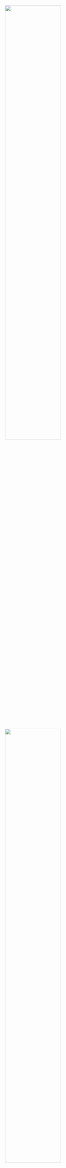 <p align="center">
  <br>
  <img src="./image/mkty_cn_dark.svg#gh-dark-mode-only" style="width:60%;">
  <img src="./image/mkty_cn_light.svg#gh-light-mode-only" style="width:60%;">
</p>
<br>

# 明康慧医——基于LLM与多模态人工智能的健康管理与辅助诊疗系统的设计与实现

## 🌍 文档语言

<p style="display: flex;align-items: center;">
  <img src="./image/PRC_flag.svg" alt="PRC" style="height: 1em;" /> 
  &nbsp;<a href="./README.md"><b>简体中文</b></a>&nbsp;|&nbsp;
  <img src="./image/USA_flag.svg" alt="USA" style="height: 1em;" /> 
  &nbsp;<a href="./README_EN.md"><b>英语 (English)</b></a>&nbsp;|&nbsp;
  <img src="./image/SRV_flag.svg" alt="SRV" style="height: 1em;" /> 
  &nbsp;<a href="./README_VN.md"><b>越南语 (Tiếng Việt)</b></a>
</p>

> 请注意，本文档的英文与越南文版本均使用LLM翻译自中文版本，有人工校对但差错难免，若出现英文或越南文版本内容与中文版本的不一致时，以中文为准。

**项目全称：** 明康慧医（英语：_Minh Khoe Tue Y_；越南语：_Minh Khỏe Tuệ Y_；喃字：_明劸慧醫_）——基于LLM与多模态人工智能的健康管理与辅助诊疗系统的设计与实现 ( **简称:** 明康慧医智慧医疗系统 )

## 📖 项目介绍

以本毕业设计论文的“摘要”部分作为项目介绍：

&nbsp;&nbsp;&nbsp;&nbsp;在新时代互联网应用与技术进一步普及与人工智能技术飞速发展的双重驱动下，计算机技术在医健领域的应用可谓愈加广泛，大众对医健日渐增加的需求难以为传统的诊疗与保健管理模式所满足，其面临的诸多如诊断效率低下、医资配置不均、患者不便利与决策依赖经验等问题已相对严重。因此，如何利用互联网与前沿的人工智能技术，特别是利用大规模语言模型（LLM）与多模态技术来提升医疗保健相关业务的数字化、智能化已成为一个重要的课题。为更好地探讨互联网技术以及大语言模型与多模态等AI技术在医疗领域的潜力，本研究设计并实现了**明康慧医——基于LLM与多模态人工智能的健康管理与辅助诊疗系统**，本人同时也为提高医患交流效率和优化诊疗的流程尽一份作为本科毕业生的微薄之力。

&nbsp;&nbsp;&nbsp;&nbsp;本平台是一个集**注册登录、个人信息管理、多模态智能辅诊、医疗问答、诊疗论坛、病历管理、诊疗事项清单管理、资源中心及后台管理**九大模块于一体的分布式系统平台。系统宏观架构采用前后端分离设计，业务逻辑层后端基于`Python Flask`框架，数据库采用`MySQL`的方案，`RabbitMQ`实现完成业务逻辑端与智能服务端的异步消息通信，构建分布式微服务部署；前端页面组件化与交互效果采用`Vue3`、`axios`与`Element Plus`实现，系统鉴权通过JWT机制实现，保障数据的安全。

&nbsp;&nbsp;&nbsp;&nbsp;在AI智能服务端方面，“智能多模态辅诊”基于`BioMedCLIP`对比学习模型与`MarianMTModel`中英文神经机器翻译模型的级联架构，通过输入的医学影像，计算多条待判中文诊断描述为正确的相对概率分布。医疗问答、问题深度研究及其它语言生成任务均利用`MKTY-3B-Chat`大模型。该LLM以`Qwen2.5-3B-Instruct`为底座，采用`LLaMA-Factory`利用大量医学领域文本微调而成。问题深度研究模块基于“大模型讨论机制”，是为本人自研的一种LLM生成模式，可充分挖掘大模型内部的知识且可引导其推理。

&nbsp;&nbsp;&nbsp;&nbsp;“明康慧医”系统的具体设计与实现过程的描述在本文中得以完整呈现。这次研究首先明确了本系统开发的行业背景与选择上述技术路线的依据，然后在技术可行性角度，分层次解析了核心功能需求与实现方案，系统架构中各模块的工作原理与技术要点在文中以重点说明，全部性能指标在测试环节得到了覆盖测试。本人在文末总结了当前的成果，还作了后续改进方向的计划。这项医疗数字化的项目是为本人的一次探索，如能引发学生们对AI医疗的关注，吸引更多同学参与该领域，这便是本研究最大的价值所在。

**关键词：`医疗数字化`；`辅助诊疗`；`大规模语言模型`；`多模态`；`Vue3`；`Python Flask`；**

**下图展示了项目的系统架构：**

<div style="padding: 15px; text-align:center;">
  <img src="./image/architecture/architecture.svg" alt="系统架构" style="width:85%;" />
</div><br>

**下图展示了项目的系统功能模块：**

<div style="padding: 15px; text-align:center; background-color: rgb(255,255,255)">
  <img src="./image/module_structure/module_structure.svg" alt="系统功能" style="width:85%;" />
</div><br>

## 🛠️ 技术栈

本项目主要使用了以下库、组件或开源项目：

- **前端：** Vue.js、Element Plus、Axios、marked.js、DOMPurify、highlight.js、jQuery
- **后端：** Python Flask、pika、weasyprint、smtplib、PIL、argon2、rich、SQLAlchemy
- **数据库：** MySQL
- **消息队列：** RabbitMQ
- **机器学习与大模型：** PyTorch、Transformers、Qwen2.5-3B-Instruct

## 🤖 人工智能技术

### 明康慧医大模型 (MKTY-3B-Chat)

> 明康慧医大模型权重公开地址：
> [https://huggingface.co/Duyu/MKTY-3B-Chat](https://huggingface.co/Duyu/MKTY-3B-Chat)

&nbsp;&nbsp;&nbsp;&nbsp;明康慧医大模型（英语：_MKTY-3B-Chat Large-scale Language Model_；越南语：_MKTY-3B-Chat Mô hình Ngôn ngữ Quy mô Lớn_）是本项目的重要组成部分，为本人2025级齐鲁工业大学（山东省科学院）计算机科学与技术学部本科毕业设计而开发。

&nbsp;&nbsp;&nbsp;&nbsp;模型参数量`3.09B`，量化精度`BF16`，其在医学、医疗及生物学领域进行了微调与优化，其表现优于底座模型通义千问`Qwen2.5-3B-Instruct`。微调过程采用`LoRA`算法，仅针对中文语言。微调时使用增量预训练`Pretrain`与指令监督微调`SFT`两种方法，并分四个微调步骤进行，具体来说就是一轮增量预训练+一轮指令监督交替进行两次，这样做是考虑到底座模型规模不大，吸收知识的能力跟巨大规模模型相比稍逊一筹，若只进行一轮微调，那么经过SFT后大模型可能会遗忘掉其先在增量训练阶段学习到的知识，执行两轮微调可减轻大模型的灾难性遗忘。

&nbsp;&nbsp;&nbsp;&nbsp;训练数据方面：语料数据包含为生物领域广泛文本、医学诊断与问答、医学考试选择题以及自我意识等。在本项目中，MKTY大模型的使用场景是医疗问答、大模型讨论、总结诊疗计划、根据病历诊断和推荐药物，本人针对这四条用途准备了数据集，医学生物广泛知识文本用以在增量预训练阶段增加大模型的医疗专业知识，医学问答数据集用于指令监督微调，增强大模型回答问题的能力，医学诊断用于增强大模型诊断病历的能力，使用医学考试选择题的目的是告诉模型一个问题及其回答正确答案的回答模式，在大模型讨论机制功能中，不论是独立智能体角色还是主持人角色，都应该针对某问题结合已有的答案做出自己的判断，而教会大模型做医考选择题即可达到训练大模型按这种模式来回答问题的目的。另外“自我意识”是指通过指令监督，使模型得知自己是谁，由谁开发等，这部分数据由我本人设定。

&nbsp;&nbsp;&nbsp;&nbsp;大模型所用训练数据总量约为`2.88 GB`（解压后约为`6.79 GB`），是为从全网各网站平台以及本人个人关系获得的，所有训练数据均为开源的，并且是在不违反开源协议的合法情况下使用的，由于数据来源数量非常大且难以统计，以下仅列出了主要的数据来源网址，所有数据用于训练前都做过二次清洗和规整格式等预处理：

| 部分数据来源网址 |
| ----- |
| https://huggingface.co/datasets/Flmc/DISC-Med-SFT/tree/main |
| https://huggingface.co/datasets/Bolin97/MedicalQA/tree/main |
| https://huggingface.co/datasets/tyang816/MedChatZH/tree/main |
| https://huggingface.co/datasets/TigerResearch/MedCT/tree/main |
| https://huggingface.co/datasets/hajhouj/med_qa/tree/main |
| https://huggingface.co/datasets/ChenWeiLi/Medtext_zhtw |
| 其它数据集（从略） |

&nbsp;&nbsp;&nbsp;&nbsp;感谢上述开源数据集的提供者为本研究提供的帮助。另外，下方的损失值图展示了大模型在增量训练微调过程中交叉熵损失下降的过程。增量训练时设置了3个多epoch，每个epoch需遍历训练6000个批次的数据，共训练20000个批次，下图可以直观的看出损失。

<img src="./image/Loss_Figure.svg" alt="损失值图" style="width:85%;" />

<details>

<summary><b>单击此处展开MKTY大模型推理Demo代码</b></summary>

#### 模型加载及文本生成函数定义

```python
from transformers import AutoModelForCausalLM, AutoTokenizer

def load_model_and_tokenizer(model_name):
    model = AutoModelForCausalLM.from_pretrained(
        model_name,
        torch_dtype="auto",
        device_map="auto"
    )
    tokenizer = AutoTokenizer.from_pretrained(model_name)
    return model, tokenizer


def generate_response(prompt, messages, model, tokenizer, max_new_tokens=2000):
    messages.append({"role": "user", "content": prompt})
    text = tokenizer.apply_chat_template(
        messages,
        tokenize=False,
        add_generation_prompt=True
    )
    model_inputs = tokenizer([text], return_tensors="pt").to(model.device)
    generated_ids = model.generate(
        **model_inputs,
        max_new_tokens=max_new_tokens
    )
    generated_ids = [
        output_ids[len(input_ids):] for input_ids, output_ids in zip(model_inputs.input_ids, generated_ids)
    ]
    response = tokenizer.batch_decode(generated_ids, skip_special_tokens=True)[0]
    messages.append({"role": "assistant", "content": response})
    return response

```

#### 普通问答模式

```python
if __name__ == "__main__":
    model_name = r"MKTY-3B-Chat"
    messages = []
    model, tokenizer = load_model_and_tokenizer(model_name)
    while True:
        prompt = input("User> ")
        if prompt == "exit":
            break
        response = generate_response(prompt, messages, model, tokenizer)
        print("MKTY>", response)
```

#### 大模型讨论机制(LLMDM)

```python
if __name__ == "__main__":
    model_name = "MKTY-3B-Chat"
    discuss_rounds = 3
    agent_number = 3
    model, tokenizer = load_model_and_tokenizer(model_name)
    messages_arr = [[] for _ in range(agent_number)]
    while True:
        prompt = input("User> ")
        if prompt == "exit":
            break
        moderator_opinion = "暂无"
        for i in range(discuss_rounds):
            responses_arr = []
            prompt_per_round = "- 问题：\n" + prompt + "\n - 上轮讨论主持人意见：\n" + moderator_opinion + "\n - 请你结合主持人意见，对上述医疗或医学专业的问题发表详细观点，可以质疑并说明理由。\n"
            for j in range(agent_number):
                messages = messages_arr[j]
                response = generate_response(prompt_per_round, messages, model, tokenizer)
                responses_arr.append(response)
                print(f"第{i + 1}轮讨论，LLM {j + 1}观点>\n", response)
                print("-------------------")
            moderator_prompt = "- 问题：\n" + prompt + "\n\n"
            for res_index in range(len(responses_arr)):
                moderator_prompt = moderator_prompt + f"- LLM {res_index + 1}观点：\n" + responses_arr[res_index] + "\n\n"
            moderator_prompt = moderator_prompt + "对于给定的医疗相关问题，请综合各LLM观点，结合自身知识，得出你自己的判断，尽可能详尽，全部都分析到位，还要充分说明理由。\n"
            moderator_opinion = generate_response(moderator_prompt, [], model, tokenizer)
            print(f"第{i + 1}轮讨论，主持人的意见>\n", moderator_opinion)
            print("-------------------")
            clear_history(messages_arr)

```

</details>

### 智能体深度分析

&nbsp;&nbsp;&nbsp;&nbsp;智能体深度分析功能基于本人自研的大模型讨论机制`LLMDM`。该方法有智能体个数、讨论回合数与判敛阈值三个超参数，完全相同的若干大模型（`MKTY-3B-Chat`）在会话上下文不同时不认为是同一个智能体。第一轮讨论过程是，系统通过设置多个上下文数组模拟多个智能体，让每个智能体分别回答待深入研究的问题，然后由没有会话上文的“主持人”智能体总结各方发言。以后每轮讨论，都将上轮主持人的总结和原问题拼接合并，并由各智能体基于自己的会话上下文再分别回答合并后的prompt，最后主持人总结，周而复始,直至达到最大讨论轮次数。

&nbsp;&nbsp;&nbsp;&nbsp;然后是“判敛”的过程：用`BigBird`将最后一轮讨论各方的输出计算句子嵌入向量，然后计算各向量两两之差的平均值，以此反应各方达成共识的程度，即讨论语义收敛程度，这个数值可供人类用户作参考。

### 融合文本的时间序列预测模型

&nbsp;&nbsp;&nbsp;&nbsp;目前基于深度学习方法的各领域时间序列预测问题所使用最多的算法是`LSTM`或`GRU`，直至去年（2024年）也才有学者受NLP技术的启发提出基于`Transformer`的时序预测模型，但这些方法都没有考虑到时间序列与多模态相结合。

&nbsp;&nbsp;&nbsp;&nbsp;本次研究中，本人基于`GRU`，尝试性地设计了一种基于医学文书的医疗时间序列预测模型，模型原理：主要使用门控循环单元进行初步的时间序列预测，而后通过FFT计算历史时间序列的频域，将频域中各频率序数对应的振幅向量与相位向量拼接得到频域特征，随后用`BigBird`提取医学文本描述的句子嵌入，利用交叉注意力机制计算出频域联合特征向量与该句子嵌入的分数矩阵，从而得出加权频域联合特征。将此特征向量拆解并求逆FFT可得到一个差值时序数据，与此同时将求逆FFT前的频域数据通过一个线性层，求得一个阈值向量，利用门控的思想将这个阈值向量与求得的差值时序数据相乘，再加到基础GRU输出的结果上，作为模型最终的输出。

&nbsp;&nbsp;&nbsp;&nbsp;这样设计的思想在于，时间序列的频域反映了序列的整体情况，而不像时域那样局限于局部时间，计算文本特征与序列频域特征的交叉注意力因而有意义，比如以心电图举例，文本描述“心跳加速”，那么从频域角度看，这句话代表的是整个心电图波形更高频部分的振幅增大，这很容易通过交叉注意力向某高频部分的振幅加权权重增大来反映出来，而时序数据理论上无法体现。

**下图展示了时序预测模型结构：**

<div style="padding: 10px; text-align:center; background-color: rgb(255,255,255)">
  <img src="./image/time_series_prediction_model/time_series_prediction_model.svg" alt="时间序列预测模型" style="width:75%;" />
</div>

#### 公式化表达

<details>

<summary><b>单击此处展开模型公式化表达</b></summary>

##### 1. 文本编码部分

首先，将输入的医学文本信息 $T$ 通过预训练的`BigBird`文本编码器进行编码，得到文本特征向量 $H_T$：

$$
H_T = \text{BigBird}(T)
$$

其中，`BigBird`的参数是冻结的，不参与后续训练。

##### 2. 医学时间序列频域转换

输入的医学时间序列数据 $X$ 通过快速傅里叶变换 (`FFT`) 得到频域表示 $X_f$：

$$
X_f = \text{FFT}(X)
$$

##### 3. 序列时域特征提取

时间序列同时输入到`GRU`网络提取时序特征 $H_s$：

$$
H_s = \text{GRU}(X)
$$

##### 4. 交叉注意力机制

将文本编码的结果 $H_T$ 生成 Query ($Q$) 和 Key ($K$)，频域特征 $X_f$ 生成 Value ($V$)：

$$
Q = W_Q H_T,\quad K = W_K H_T,\quad V = W_V X_f
$$

计算注意力分数：

$$
A = \text{Softmax}\left(\frac{QK^T}{\sqrt{d_k}}\right)
$$

得到交叉注意力输出：

$$
O = A \cdot V
$$

##### 5. 门控机制

将交叉注意力输出 $O$ 经过 `Sigmoid` 函数，作为门控因子 $G$：

$$
G = \text{Sigmoid}(\text{IFFT}(O))
$$

##### 6. 模态融合

门控因子 $G$ 与 `GRU` 输出 $H_s$ 进行加权融合：

$$
H_f = G \cdot H_s
$$

最后，将融合后的特征输入全连接层进行预测：

$$
\hat{Y} = \text{Dense}(H_f + H_s)
$$

##### 符号说明

* $T$：医学文本
* $X$：医学时间序列数据
* $H_T$：文本编码特征
* $X_f$：时间序列频域表示
* $H_s$：时间序列时域特征
* $Q, K, V$：交叉注意力的 Query、Key、Value
* $A$：注意力矩阵
* $O$：交叉注意力输出
* $G$：门控因子
* $H_f$：融合后的特征
* $\hat{Y}$：预测结果
* $W_Q, W_K, W_V$：可学习权重矩阵

</details>

## 🚀 项目运行

### 1. 硬件配置

&nbsp;&nbsp;&nbsp;&nbsp;本系统是一个分布式系统，建议按性能要求部署至多台服务器，业务逻辑后端、数据库端、SSR前端服务器无特别要求。有明显性能要求的部分是智能服务层，其中明康慧医大模型权重及推理时缓存等共需8GB显存，BioMedCLIP需2GB显存，BigBird需2GB显存，时序预测模型显存占用可忽略。只部署一部分或不部署智能服务层也可以启动系统，但只能启动系统业务逻辑后端和CSR/SSR前端，且系统中相应AI服务不可用。

### 2. 克隆代码及模型权重

#### （1）代码克隆

```bash
git clone https://github.com/duyu09/MKTY-System.git
```

#### （2）模型权重下载

- （1）明康慧医大模型仓库大小：`6.19 GB`

```bash
git lfs install
git clone https://huggingface.co/Duyu/MKTY-3B-Chat
```

- （2）BioMedCLIP模型仓库大小：`790 MB`

```bash
git lfs install
git clone https://huggingface.co/microsoft/BiomedCLIP-PubMedBERT_256-vit_base_patch16_224
```

- （3）MarianMT模型仓库大小：`1.18 GB`

该仓库无需专门克隆，当小规模模型模块首次启动时，`transformers`库会自动从`Hugging Face`下载该模型到系统缓存目录，部署时须确保磁盘空间充足。考虑到服务器可能位于中国大陆地区，项目中所有涉及联系`Hugging Face`的代码文件头部已添加设置进程环境变量的语句，目的是将<https://huggingface.co/>重定向至中国国内镜像站<https://hf-mirror.com/>，若您的服务器不在中国大陆管辖网段内，请删除相关代码语句。

- （4）MKTY融合文本的医学时间序列预测模型

暂不开放预训练模型。模型权重大小不超过`10 MB`。

- （5）BigBird模型仓库大小：`2.32 GB`

```bash
git lfs install
git clone https://huggingface.co/google/bigbird-pegasus-large-pubmed
```

### 3. 环境搭建

&nbsp;&nbsp;&nbsp;&nbsp;针对不同服务，环境依赖也不同。本系统业务逻辑后端及智能服务后端均依赖`Python 3.9+`环境以及`RabbitMQ`消息队列，`RabbitMQ`又依赖`Erlang`语言环境。安装`Python`及`RabbitMQ`的方法此处不再赘述，请访问[Python官方网站](https://www.python.org/downloads/)以及[RabbitMQ官方网站](https://www.rabbitmq.com/download.html)。另外，部署时建议建立虚拟环境。

#### （1）业务逻辑后端

##### 环境安装

```bash
pip install -r requirements-rp.txt
```

##### 代码文件

`\backend\run.py`、`\backend\util.py`。

注意，`weasyprint`库依赖外部软件才能正常工作，该库的具体依赖项取决于操作系统等各种因素而不同，请就您的具体情况参考网络资源解决这个问题。

#### （2）大规模模型推理

##### 环境安装

```bash
pip install -r requirements-lm.txt
```

注意：`torch`和`transformers`库的版本取决于您的硬件环境和CUDA版本，请参考[PyTorch官方网站](https://pytorch.org/get-started/locally/)安装合适的版本。

##### 代码文件

`\backend\large_model.py`、`\backend\large_model_util.py`，以及您克隆的明康慧医大模型目录。

#### （3）小规模模型推理

##### 环境安装

```bash
pip install -r requirements-mm.txt
```

注意：`torch`和`transformers`库的版本取决于您的硬件环境和CUDA版本，请参考[PyTorch官方网站](https://pytorch.org/get-started/locally/)安装合适的版本。

##### 代码文件

`\backend\modest_model.py`、`\backend\modest_model_util.py`，以及您克隆的BioMedCLIP模型目录。

#### （4）BigBird与时序预测模型

##### 环境安装

```bash
pip install -r requirements-bb.txt
```

##### 代码文件

`\backend\tsbb_model.py`、`\backend\tsbb_model_util.py`。

#### （5）数据库建立

&nbsp;&nbsp;&nbsp;&nbsp;本系统依赖`MySQL`数据库，由于涉及JSON的存取，故须8.0及以上的版本。数据库的安装此处不再赘述，具体安装步骤请参考[MySQL官方网站](https://dev.mysql.com/doc/)。数据定义语言（建库SQL脚本）：`\backend\script.sql`，请执行之以建库。本项目还提供了示例数据，您可以执行`\backend\demo_data.sql`脚本来导入示例数据，快速启动项目，示例用户名：`test`，密码：`123`。

#### （6）前端代码

&nbsp;&nbsp;&nbsp;&nbsp;本系统前端使用`Vite`打包工具进行开发时调试、运行和打包，并建议使用`Node v22.12.0+`环境和`yarn`包管理器，具体请分别参考[Node.js官方网站](https://nodejs.org/)和[Yarn官方网站](https://yarnpkg.com/)。前端代码目录：`\frontend`

#### （7）后台管理系统

&nbsp;&nbsp;&nbsp;&nbsp;本系统后台管理系统（后管端）也是基于`Python Flask`框架与`Vue`+`Vue-cli`进行开发，建议使用`Python 3.9+`与`Node v22.12.0+`环境。后管端前端代码目录：`\admin_frontend`，后管端后端代码目录：`\admin_backend`。

后管端前端依赖安装

```bash
cd \admin_frontend
yarn install
```

后管端后端依赖安装

```bash
pip install -r requirements-admin.txt
```

### 4. 部署运行

将代码、模型，以及各种环境、依赖均安装部署完毕后，**请先根据您的各项具体部署情况等修改代码中的全局变量** （如模型路径、数据库连接信息等各项信息），然后启动系统。可配置项位于`run.py`、`modest_model.py`、`large_model.py`代码文件的头部，具体内容此处不做赘述。另外，启动前，请您确保MySQL数据库服务以及各模块的RabbitMQ服务均已正常启动。

#### （1）业务逻辑后端

```bash
python \backend\run.py
```

#### （2）大规模模型推理

```bash
python \backend\large_model.py
```

#### （3）小规模模型推理

```bash
python \backend\modest_model.py
```

#### （4）前端代码

前端代码中`\frontend\src\api\api.js`文件的头部配置了业务逻辑后端API的路径及接口，请您修改后再启动和打包。

```bash
cd \frontend
yarn install  # 初始化
yarn dev  # 启动开发模式服务器
yarn build  # 打包构建
```

构建后的包可以通过多种方式部署、启动，比如使用`Nginx`反向代理服务器，请参考[Nginx官方文档](https://nginx.org/en/docs/)。也可以利用Python解释器直接运行，以下是示例命令：

```bash
cd dist
python -m http.server 8092
```

## 💻 系统前端UI效果

下列表格展示了部分系统前端UI效果，请放大图片查看。

| | | | |
| ----- | ----- | ----- | ----- |
| <img alt="forum_04" src="./image/ui_image/forum_04.jpg"/> | <img alt="forum_05" src="./image/ui_image/forum_05.jpg"/> | <img alt="homepage" src="./image/ui_image/homepage.jpg"/> | <img alt="homepage_02" src="./image/ui_image/homepage_02.jpg"/> |
| <img alt="homepage_03" src="./image/ui_image/homepage_03.jpg"/> | <img alt="medcial_list" src="./image/ui_image/medcial_list.jpg"/> | <img alt="medcial_list_02" src="./image/ui_image/medcial_list_02.jpg"/> | <img alt="medcial_list_03" src="./image/ui_image/medcial_list_03.jpg"/> |
| <img alt="mkty_chat" src="./image/ui_image/mkty_chat.jpg"/> | <img alt="mkty_chat_02" src="./image/ui_image/mkty_chat_02.jpg"/> | <img alt="mkty_chat_03" src="./image/ui_image/mkty_chat_03.jpg"/> | <img alt="mkty_chat_04" src="./image/ui_image/mkty_chat_04.jpg"/> |
| <img alt="mkty_chat_05" src="./image/ui_image/mkty_chat_05.jpg"/> | <img alt="multimodal_diagnosis" src="./image/ui_image/multimodal_diagnosis.jpg"/> | <img alt="multimodal_diagnosis_02" src="./image/ui_image/multimodal_diagnosis_02.jpg"/> | <img alt="multimodal_diagnosis_03" src="./image/ui_image/multimodal_diagnosis_03.jpg"/> |
| <img alt="welcome_page" src="./image/ui_image/welcome_page.jpg"/> | <img alt="welcome_page_02" src="./image/ui_image/welcome_page_02.jpg"/> |  |  |

## 🎓 项目作者及著作权声明

```
██\      ██\     ██\   ██\   ████████\  ██\     ██\
███\    ███ |    ██ | ██  |  \__██  __| \██\   ██  |
████\  ████ |    ██ |██  /      ██ |     \██\ ██  /
██\██\██ ██ |    █████  /       ██ |      \████  /
██ \███  ██ |    ██  ██<        ██ |       \██  /
██ |\█  /██ |    ██ |\██\       ██ |        ██ |
██ | \_/ ██ |██\ ██ | \██\ ██\  ██ |██\     ██ |██\
\__|     \__|\__|\__|  \__|\__| \__|\__|    \__|\__|
```

该项目用于2025年齐鲁工业大学（山东省科学院）计算机科学与技术学部毕业设计。

### 👤 项目作者

- **杜宇** (英语：_Du Yu_；越南语：_Đỗ Vũ_；电邮：<202103180009@stu.qlu.edu.cn> 与 <qluduyu09@163.com>)，齐鲁工业大学（山东省科学院）计算机科学与技术学部 2025届本科毕业生

### 🏫 毕业设计指导教师

- 校方老师：**姜文峰** (英语：_Jiang Wenfeng_；越南语：_Khương Văn Phong_)，齐鲁工业大学（山东省科学院）计算机科学与技术学部 副教授
- 企业方老师：**李君** (英语：_Li Jun_；越南语：_Lý Quân_)，安博教育科技集团([NYSE: AMBO](https://www.nyse.com/quote/XASE:AMBO)) 山东师创软件实训学院 高级软件工程师

### ⚖️ 开源协议

&nbsp;&nbsp;&nbsp;&nbsp;本系统基于 **添加了附加条款** 的`MPL-2.0` **(Mozilla Public License 2.0)** 开源协议公开发布，您下载、使用、修改、发布本软件系统项目或其源代码前请认真阅读并完全知晓、充分理解[LICENSE](./LICENSE)文件中的内容。

<details>

<summary><b>单击此处展开附加条款</b></summary>

-----

下述附加条款内容翻译自`LICENSE`文件结尾的英文，下述汉语翻译仅供参考。

#### 附加条款

##### 第1条

若本代码的任何部分（无论修改与否）被用于其他项目，则相关文件必须以`MPL-2.0`或兼容许可证开源。  

##### 第2条

必须在产品的文档、`README`或关于页面中明确声明对本软件的使用，包括以下内容；

- 本项目的名称；
- 官方仓库的链接；
- 原始作者的姓名或化名。  

##### 第3条

不得以任何方式混淆、删除或隐瞒本软件的开源性质及其在项目中使用的事实。

##### 第4条

著作权信息标注多语言要求

为了确保著作权与作者信息得到准确透明的标注，除非符合第`4.3`条所述豁免情形，必须遵守以下多语言要求：

##### 4.1 标注范围要求

在呈现著作权信息时，必须同时满足以下两种语言要求（除非符合第`4.3`条豁免情形）：

- ① 使用者国籍国现行有效的法定语言至少一种（若该国无法定语言，则采用该国事实上的通用语言）
- ② 中文（简体/繁体）、英语或越南语至少一种

##### 4.2 专有名词翻译规范

涉及项目的专有名词（含人名、机构名、作品名等）须优先采用本项目 README 文档提供的汉/英/越标准译法。如需翻译为其他语言，应遵循下列优先级：

- ① 目标语言所属国的强制性法律规定
- ② 国际标准化组织（ISO）相关规范
- ③ 外交领域的国际惯例

##### 4.3 语言数量豁免

符合以下任一情形时可免除多语言标注要求：

- 使用者国籍国的法定/通用语言本身属于中文（简体/繁体）、英语或越南语中的一种或多种
- 目标使用地区的法律有更严格的标注要求

##### 4.4 违规后果

未按本要求进行标注的行为，将被视为试图混淆或隐瞒：

- 本软件开源的事实
- 该开源项目在被使用作品中的实际应用事实
  
-----

</details>

#### 说明

1. 再次强调，请务必遵守`LICENSE`文件中规定的内容（MPL-2.0+附加条款）， **本人对侵犯著作权的行为持“零容忍”态度。** 本人完全赞成并欢迎他人使用本项目及源代码，但对于任何违反协议的侵权行为，本人必将对其追究法律责任，并要求其受到法律限度内最严厉的处罚与赔偿（顶格处罚）。

2. 侵权风险提示：将本项目的部分或全部当作商品售卖（包括但不限于以“课程设计”、“毕业设计”等名义）在`MPL-2.0`协议及附加条款中并不明确反对，但必须在醒目的位置标明本项目的名称（至少包含简称“明康慧医”）、原始作者（至少包含“杜宇”）、官方开源仓库链接（[https://github.com/duyu09/MKTY-System](https://github.com/duyu09/MKTY-System)）否则将有试图“混淆或隐瞒本软件的开源性质及其在项目中使用的事实”的嫌疑。

3. 若您发现有任何违反开源协议及上述内容的个人或组织，欢迎举报，举报方式包括但不限于向本项目任何一名作者发送举报邮件，或在项目所在的开源平台提起issue等方式。

## 🔗 友情链接

- 齐鲁工业大学（山东省科学院）: [https://www.qlu.edu.cn/](https://www.qlu.edu.cn/)
  
- 山东省计算中心（国家超级计算济南中心）: [https://www.nsccjn.cn/](https://www.nsccjn.cn/)

- 齐鲁工业大学（山东省科学院）计算机科学与技术学部: [http://jsxb.scsc.cn/](http://jsxb.scsc.cn/)

- 杜宇的GitHub主页: [https://github.com/duyu09/](https://github.com/duyu09/)

- 杜宇的Hugging Face主页: [https://huggingface.co/Duyu](https://huggingface.co/Duyu)

## 📊 访客统计

<div><b>Number of Total Visits (All of Duyu09's GitHub Projects): </b><br><img src="https://profile-counter.glitch.me/duyu09/count.svg" /></div>

<div><b>Number of Total Visits (MKTY): </b>
<br><img src="https://profile-counter.glitch.me/duyu09-MKTY-SYSTEM/count.svg" /></div> 

